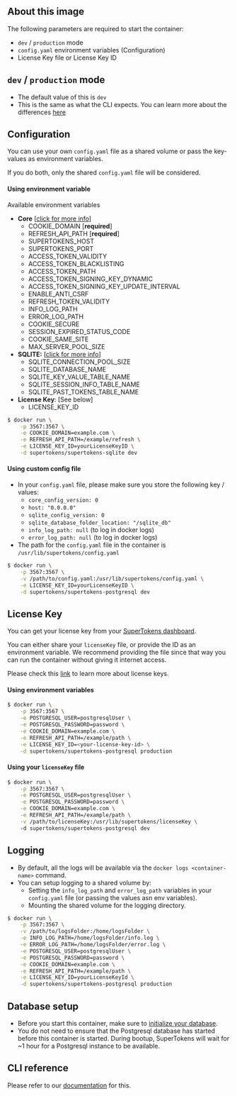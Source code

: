 ## About this image

The following parameters are required to start the container:
- `dev` / `production` mode
- `config.yaml` environment variables (Configuration)
- License Key file or License Key ID


## `dev` / `production` mode
- The default value of this is `dev`
- This is the same as what the CLI expects. You can learn more about the differences [here](https://supertokens.io/docs/community/cli/start)


## Configuration
You can use your own `config.yaml` file as a shared volume or pass the key-values as environment variables. 

If you do both, only the shared `config.yaml` file will be considered.
  
#### Using environment variable
Available environment variables
- **Core** [[click for more info](https://supertokens.io/docs/community/configuration/core)]
	- COOKIE\_DOMAIN \[**required**\]
	- REFRESH\_API\_PATH \[**required**\]
	- SUPERTOKENS\_HOST
	- SUPERTOKENS\_PORT
	- ACCESS\_TOKEN\_VALIDITY
	- ACCESS\_TOKEN\_BLACKLISTING
	- ACCESS\_TOKEN\_PATH
	- ACCESS\_TOKEN\_SIGNING\_KEY\_DYNAMIC
	- ACCESS\_TOKEN\_SIGNING\_KEY\_UPDATE\_INTERVAL
	- ENABLE\_ANTI\_CSRF
	- REFRESH\_TOKEN\_VALIDITY
	- INFO\_LOG\_PATH
	- ERROR\_LOG\_PATH
	- COOKIE\_SECURE
	- SESSION\_EXPIRED\_STATUS\_CODE
	- COOKIE\_SAME\_SITE
    - MAX\_SERVER\_POOL\_SIZE
- **SQLITE:** [[click for more info](https://supertokens.io/docs/community/configuration/database/sqlite)]
	- SQLITE\_CONNECTION\_POOL\_SIZE
	- SQLITE\_DATABASE\_NAME
	- SQLITE\_KEY\_VALUE\_TABLE\_NAME
	- SQLITE\_SESSION\_INFO\_TABLE\_NAME
	- SQLITE\_PAST\_TOKENS\_TABLE\_NAME
- **License Key**: [See below]
	- LICENSE_KEY_ID
  

```bash
$ docker run \
	-p 3567:3567 \
	-e COOKIE_DOMAIN=example.com \
	-e REFRESH_API_PATH=/example/refresh \
	-e LICENSE_KEY_ID=yourLicenseKeyID \
	-d supertokens/supertokens-sqlite dev
```

#### Using custom config file
- In your `config.yaml` file, please make sure you store the following key / values:
  - `core_config_version: 0`
  - `host: "0.0.0.0"`
  - `sqlite_config_version: 0`
  - `sqlite_database_folder_location: "/sqlite_db"`
  - `info_log_path: null` (to log in docker logs)
  - `error_log_path: null` (to log in docker logs)
- The path for the `config.yaml` file in the container is `/usr/lib/supertokens/config.yaml`

```bash
$ docker run \
	-p 3567:3567 \
	-v /path/to/config.yaml:/usr/lib/supertokens/config.yaml \
	-e LICENSE_KEY_ID=yourLicenseKeyID \
	-d supertokens/supertokens-postgresql dev
```

## License Key
You can get your license key from your [SuperTokens dashboard](https://supertokens.io/dashboard).


You can either share your `licenseKey` file, or provide the ID as an environment variable. We recommend providing the file since that way you can run the container without giving it internet access.

Please check this [link](https://supertokens.io/docs/community/about-license-keys) to learn more about license keys.

#### Using environment variables
```bash
$ docker run \
	-p 3567:3567 \
	-e POSTGRESQL_USER=postgresqlUser \
	-e POSTGRESQL_PASSWORD=password \
	-e COOKIE_DOMAIN=example.com \
	-e REFRESH_API_PATH=/example/path \
	-e LICENSE_KEY_ID=<your-license-key-id> \
	-d supertokens/supertokens-postgresql production
```

#### Using your `licenseKey` file
```bash
$ docker run \
	-p 3567:3567 \
	-e POSTGRESQL_USER=postgresqlUser \
	-e POSTGRESQL_PASSWORD=password \
	-e COOKIE_DOMAIN=example.com \
	-e REFRESH_API_PATH=/example/path \
	-v /path/to/licenseKey:/usr/lib/supertokens/licenseKey \	
	-d supertokens/supertokens-postgresql dev
```

## Logging
- By default, all the logs will be available via the `docker logs <container-name>` command.
- You can setup logging to a shared volume by:
	- Setting the `info_log_path` and `error_log_path` variables in your `config.yaml` file (or passing the values asn env variables).
	- Mounting the shared volume for the logging directory.

```bash
$ docker run \
	-p 3567:3567 \
	-v /path/to/logsFolder:/home/logsFolder \
	-e INFO_LOG_PATH=/home/logsFolder/info.log \
	-e ERROR_LOG_PATH=/home/logsFolder/error.log \
	-e POSTGRESQL_USER=postgresqlUser \
	-e POSTGRESQL_PASSWORD=password \
	-e COOKIE_DOMAIN=example.com \
	-e REFRESH_API_PATH=/example/path \
	-e LICENSE_KEY_ID=yourLicenseKeyId \
	-d supertokens/supertokens-postgresql production
```

## Database setup
- Before you start this container, make sure to [initialize your database](https://supertokens.io/docs/community/getting-started/database-setup/postgresql).
- You do not need to ensure that the Postgresql database has started before this container is started. During bootup, SuperTokens will wait for ~1 hour for a Postgresql instance to be available.


## CLI reference
Please refer to our [documentation](https://supertokens.io/docs/community/cli/overview) for this.